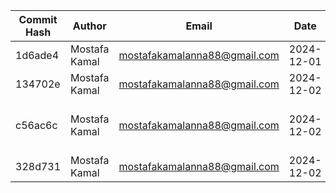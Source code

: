 | Commit Hash | Author          | Email                        | Date       | Subject  | Body | Time         |
|-------------|-----------------|------------------------------|------------|----------|------|--------------|
| 1d6ade4     | Mostafa Kamal   | mostafakamalanna88@gmail.com | 2024-12-01 | updated  |      | 12:00 AM     |
| 134702e | Mostafa Kamal | mostafakamalanna88@gmail.com | 2024-12-02 | Test commit | |  |
| c56ac6c | Mostafa Kamal | mostafakamalanna88@gmail.com | 2024-12-02 | Test pre-commit hook | |  |
| 328d731 | Mostafa Kamal | mostafakamalanna88@gmail.com | 2024-12-02 | testing log | |  |
